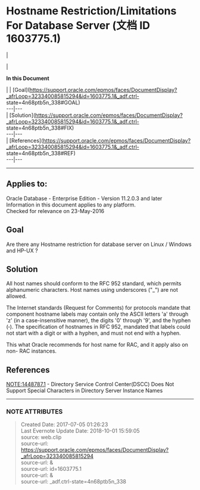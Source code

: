 # Hostname Restriction/Limitations For Database Server (文档 ID 1603775.1)

  

|

|

 **In this Document**  

| |
[Goal](https://support.oracle.com/epmos/faces/DocumentDisplay?_afrLoop=323340085815294&id=1603775.1&_adf.ctrl-
state=4n68ptb5n_338#GOAL)  
---|---  
|
[Solution](https://support.oracle.com/epmos/faces/DocumentDisplay?_afrLoop=323340085815294&id=1603775.1&_adf.ctrl-
state=4n68ptb5n_338#FIX)  
---|---  
|
[References](https://support.oracle.com/epmos/faces/DocumentDisplay?_afrLoop=323340085815294&id=1603775.1&_adf.ctrl-
state=4n68ptb5n_338#REF)  
---|---  
  
* * *

  

## Applies to:

Oracle Database - Enterprise Edition - Version 11.2.0.3 and later  
Information in this document applies to any platform.  
Checked for relevance on 23-May-2016  

## Goal

Are there any Hostname restriction for database server on Linux / Windows and
HP-UX ?  

## Solution

All host names should conform to the RFC 952 standard, which permits
alphanumeric characters. Host names using underscores ("_") are not allowed.  
  
The Internet standards (Request for Comments) for protocols mandate that
component hostname labels may contain only the ASCII letters 'a' through 'z'
(in a case-insensitive manner), the digits '0' through '9', and the hyphen
(‐). The specification of hostnames in RFC 952, mandated that labels could not
start with a digit or with a hyphen, and must not end with a hyphen.  
  
This what Oracle recommends for host name for RAC, and it apply also on non-
RAC instances.

## References

  
[NOTE:1448787.1](https://support.oracle.com/epmos/faces/DocumentDisplay?parent=DOCUMENT&sourceId=1603775.1&id=1448787.1)
\- Directory Service Control Center(DSCC) Does Not Support Special Characters
in Directory Server Instance Names  
  
  
  


---
### NOTE ATTRIBUTES
>Created Date: 2017-07-05 01:26:23  
>Last Evernote Update Date: 2018-10-01 15:59:05  
>source: web.clip  
>source-url: https://support.oracle.com/epmos/faces/DocumentDisplay?_afrLoop=323340085815294  
>source-url: &  
>source-url: id=1603775.1  
>source-url: &  
>source-url: _adf.ctrl-state=4n68ptb5n_338  